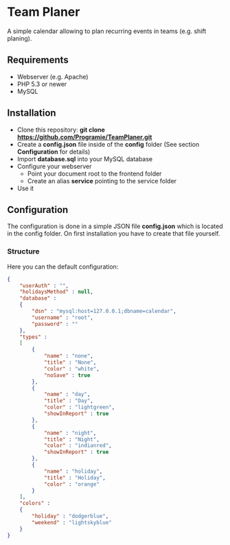 # Team Planer

A simple calendar allowing to plan recurring events in teams (e.g. shift planing).

## Requirements

   * Webserver (e.g. Apache)
   * PHP 5.3 or newer
   * MySQL

## Installation

   * Clone this repository: **git clone https://github.com/Programie/TeamPlaner.git**
   * Create a **config.json** file inside of the **config** folder (See section **Configuration** for details)
   * Import **database.sql** into your MySQL database
   * Configure your webserver
      * Point your document root to the frontend folder
      * Create an alias **service** pointing to the service folder
   * Use it

## Configuration

The configuration is done in a simple JSON file **config.json** which is located in the config folder. On first installation you have to create that file yourself.

### Structure

Here you can the default configuration:

```json
{
	"userAuth" : "",
	"holidaysMethod" : null,
	"database" :
	{
		"dsn" : "mysql:host=127.0.0.1;dbname=calendar",
		"username" : "root",
		"password" : ""
	},
	"types" :
	[
		{
			"name" : "none",
			"title" : "None",
			"color" : "white",
			"noSave" : true
		},
		{
			"name" : "day",
			"title" : "Day",
			"color" : "lightgreen",
			"showInReport" : true
		},
		{
			"name" : "night",
			"title" : "Night",
			"color" : "indianred",
			"showInReport" : true
		},
		{
			"name" : "holiday",
			"title" : "Holiday",
			"color" : "orange"
		}
	],
	"colors" :
	{
		"holiday" : "dodgerblue",
		"weekend" : "lightskyblue"
	}
}
```
